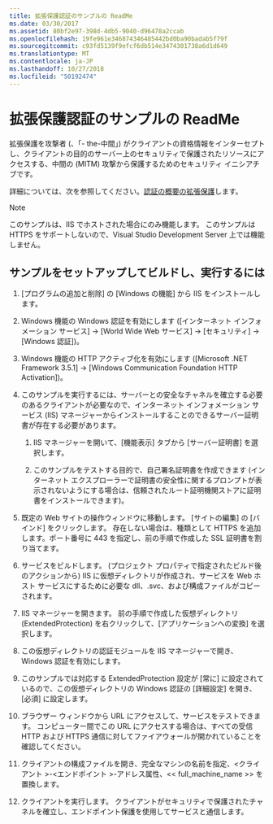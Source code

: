 ```yaml
---
title: 拡張保護認証のサンプルの ReadMe
ms.date: 03/30/2017
ms.assetid: 80bf2e97-398d-4db5-9040-d96478a2ccab
ms.openlocfilehash: 19fe961e346874346485442bd0ba90badab5f79f
ms.sourcegitcommit: c93fd5139f9efcf6db514e3474301738a6d1d649
ms.translationtype: MT
ms.contentlocale: ja-JP
ms.lasthandoff: 10/27/2018
ms.locfileid: "50192474"
---
```

# <a name="readme-for-extended-protection-authentication-sample"></a>拡張保護認証のサンプルの ReadMe
拡張保護を攻撃者 (、「- the-中間」) がクライアントの資格情報をインターセプトし、クライアントの目的のサーバー上のセキュリティで保護されたリソースにアクセスする、中間の (MITM) 攻撃から保護するためのセキュリティ イニシアチブです。  
  
 詳細については、次を参照してください。[認証の概要の拡張保護](../../../../docs/framework/wcf/feature-details/extended-protection-for-authentication-overview.md)します。  
  
> [!NOTE]
>  このサンプルは、IIS でホストされた場合にのみ機能します。 このサンプルは HTTPS をサポートしないので、Visual Studio Development Server 上では機能しません。  
  
## <a name="to-set-up-build-and-run-the-sample"></a>サンプルをセットアップしてビルドし、実行するには  
  
1.  [プログラムの追加と削除] の [Windows の機能] から IIS をインストールします。  
  
2.  Windows 機能の Windows 認証を有効にします ([インターネット インフォメーション サービス] -> [World Wide Web サービス] -> [セキュリティ] -> [Windows 認証])。  
  
3.  Windows 機能の HTTP アクティブ化を有効にします ([Microsoft .NET Framework 3.5.1] -> [Windows Communication Foundation HTTP Activation])。  
  
4.  このサンプルを実行するには、サーバーとの安全なチャネルを確立する必要のあるクライアントが必要なので、インターネット インフォメーション サービス (IIS) マネージャーからインストールすることのできるサーバー証明書が存在する必要があります。  
  
    1.  IIS マネージャーを開いて、[機能表示] タブから [サーバー証明書] を選択します。  
  
    2.  このサンプルをテストする目的で、自己署名証明書を作成できます  (インターネット エクスプローラーで証明書の安全性に関するプロンプトが表示されないようにする場合は、信頼されたルート証明機関ストアに証明書をインストールできます)。  
  
5.  既定の Web サイトの操作ウィンドウに移動します。 [サイトの編集] の [バインド] をクリックします。 存在しない場合は、種類として HTTPS を追加します。ポート番号に 443 を指定し、前の手順で作成した SSL 証明書を割り当てます。  
  
6.  サービスをビルドします。 (プロジェクト プロパティで指定されたビルド後のアクションから) IIS に仮想ディレクトリが作成され、サービスを Web ホスト サービスにするために必要な dll、.svc、および構成ファイルがコピーされます。  
  
7.  IIS マネージャーを開きます。 前の手順で作成した仮想ディレクトリ (ExtendedProtection) を右クリックして、[アプリケーションへの変換] を選択します。  
  
8.  この仮想ディレクトリの認証モジュールを IIS マネージャーで開き、Windows 認証を有効にします。  
  
9. このサンプルでは対応する ExtendedProtection 設定が [常に] に設定されているので、この仮想ディレクトリの Windows 認証の [詳細設定] を開き、[必須] に設定します。  
  
10. ブラウザー ウィンドウから URL にアクセスして、サービスをテストできます。 コンピューター間でこの URL にアクセスする場合は、すべての受信 HTTP および HTTPS 通信に対してファイアウォールが開かれていることを確認してください。  
  
11. クライアントの構成ファイルを開き、完全なマシンの名前を指定、\<クライアント >-\<エンドポイント >-アドレス属性、<< full_machine_name >> を置換します。  
  
12. クライアントを実行します。 クライアントがセキュリティで保護されたチャネルを確立し、エンドポイント保護を使用してサービスと通信します。
